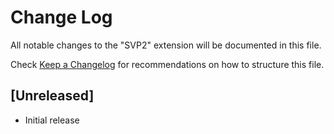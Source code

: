 # Change Log

All notable changes to the "SVP2" extension will be documented in this file.

Check [Keep a Changelog](http://keepachangelog.com/) for recommendations on how to structure this file.

## [Unreleased]

- Initial release